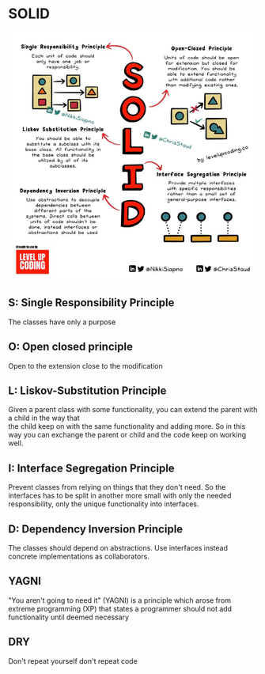 # SOLID

![solid.jpeg](_img%2Fsolid.jpeg)

## S: Single Responsibility Principle

The classes have only a purpose 

## O: Open closed principle

Open to the extension close to the modification

## L: Liskov-Substitution Principle

Given a parent class with some functionality, you can extend the parent with a child in the way that  
the child keep on with the same functionality and adding more. So in this way you can exchange 
the parent or child and the code keep on working well.

## I: Interface Segregation Principle

Prevent classes from relying on things that they don't need. 
So the interfaces has to be split in another more small with only the needed responsibility,
only the unique functionality into interfaces.

## D: Dependency Inversion Principle

The classes should depend on abstractions. Use interfaces instead concrete implementations as collaborators.

## YAGNI

"You aren't going to need it" (YAGNI) is a principle which arose from extreme programming (XP) that states a programmer should not add functionality until deemed necessary

## DRY

Don't repeat yourself
don't repeat code
